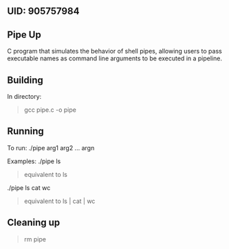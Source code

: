 ## UID: 905757984

## Pipe Up

C program that simulates the behavior of shell pipes, allowing users to pass 
executable names as command line arguments to be executed in a pipeline.

## Building

In directory:
> gcc pipe.c -o pipe

## Running
To run:
./pipe arg1 arg2 ... argn

Examples:
./pipe ls
> equivalent to
> ls

./pipe ls cat wc
> equivalent to
> ls | cat | wc

## Cleaning up

> rm pipe
